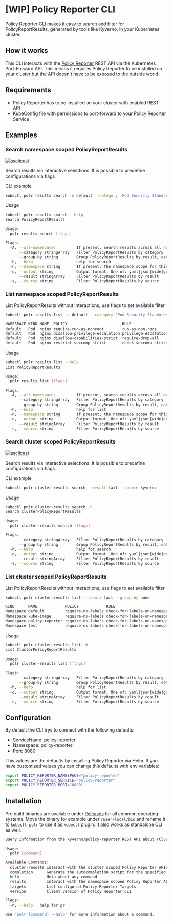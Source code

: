 # [WIP] Policy Reporter CLI

Policy Reporter CLI makes it easy to search and filter for PolicyReportResults, generated by tools like Kyverno, in your Kubernetes cluster.

## How it works

This CLI interacts with the [Policy Reporter](https://github.com/kyverno/policy-reporter) REST API via the Kubernetes Port-Forward API. This means it requires Policy Reporter to be installed on your cluster but the API doesn't have to be exposed to the outside world.

## Requirements
* Policy Reporter has to be installed on your cluster with enabled REST API
* KubeConfig file with permissions to port-forward to your Policy Reporter Service

## Examples

### Search namespace scoped PolicyReportResults

[![asciicast](https://asciinema.org/a/472202.svg)](https://asciinema.org/a/472202)

Search results via interactive selections. It is possible to predefine configurations via flags

CLI example

```bash
kubectl polr results search -n default --category 'Pod Security Standards (Restricted)' --result fail --source kyverno
```

Usage

```bash
kubectl polr results search --help             
Search PolicyReportResults

Usage:
  polr results search [flags]

Flags:
  -A, --all-namespaces         If present, search results across all namespaces.
      --category stringArray   Filter PolicyReportResults by category
      --group-by string        Group PolicyReportResults by result, category, resource, none (default "result")
  -h, --help                   help for search
  -n, --namespace string       If present, the namespace scope for this CLI request
  -o, --output string          Output format. One of: yaml|json|wide|go-template|jsonpath
      --result stringArray     Filter PolicyReportResults by result
  -s, --source string          Filter PolicyReportResults by source
```

### List namespace scoped PolicyReportResults

List PolicyReportResults without interactions, use flags to set available filter

```bash
kubectl polr results list -n default --category 'Pod Security Standards (Restricted)' --result fail --source kyverno --group-by none

NAMESPACE KIND NAME  POLICY                        RULE                 RESULT
default   Pod  nginx require-run-as-nonroot        run-as-non-root      fail
default   Pod  nginx disallow-privilege-escalation privilege-escalation fail
default   Pod  nginx disallow-capabilities-strict  require-drop-all     fail
default   Pod  nginx restrict-seccomp-strict       check-seccomp-strict fail
```

Usage

```bash
kubectl polr results list --help
List PolicyReportResults

Usage:
  polr results list [flags]

Flags:
  -A, --all-namespaces         If present, search results across all namespaces.
      --category stringArray   Filter PolicyReportResults by category
      --group-by string        Group PolicyReportResults by result, category, resource, none (default "result")
  -h, --help                   help for list
  -n, --namespace string       If present, the namespace scope for this CLI request
  -o, --output string          Output format. One of: yaml|json|wide|go-template|jsonpath
      --result stringArray     Filter PolicyReportResults by result
  -s, --source string          Filter PolicyReportResults by source
```

### Search cluster scoped PolicyReportResults

[![asciicast](https://asciinema.org/a/472205.svg)](https://asciinema.org/a/472205)

Search results via interactive selections. It is possible to predefine configurations via flags

CLI example

```bash
kubectl polr cluster-results search --result fail --source kyverno
```

Usage

```bash
kubectl polr cluster-results search -h                            
Search ClusterPolicyReportResults

Usage:
  polr cluster-results search [flags]

Flags:
      --category stringArray   Filter PolicyReportResults by category
      --group-by string        Group PolicyReportResults by result, category, resource, none (default "result")
  -h, --help                   help for search
  -o, --output string          Output format. One of: yaml|json|wide|go-template|jsonpath
      --result stringArray     Filter PolicyReportResults by result
  -s, --source string          Filter PolicyReportResults by source
```

### List cluster scoped PolicyReportResults

List PolicyReportResults without interactions, use flags to set available filter

```bash
kubectl polr cluster-results list --result fail --group-by none

KIND      NAME            POLICY            RULE                          RESULT
Namespace default         require-ns-labels check-for-labels-on-namespace fail
Namespace kube-image      require-ns-labels check-for-labels-on-namespace fail
Namespace policy-reporter require-ns-labels check-for-labels-on-namespace fail
Namespace test            require-ns-labels check-for-labels-on-namespace fail
```

Usage

```bash
kubectl polr cluster-results list -h                              
List ClusterPolicyReportResults

Usage:
  polr cluster-results list [flags]

Flags:
      --category stringArray   Filter PolicyReportResults by category
      --group-by string        Group PolicyReportResults by result, category, resource, none (default "result")
  -h, --help                   help for list
  -o, --output string          Output format. One of: yaml|json|wide|go-template|jsonpath
      --result stringArray     Filter PolicyReportResults by result
  -s, --source string          Filter PolicyReportResults by source
```

## Configuration

By default the CLI trys to connect with the following defaults:
* ServiceName: policy-reporter
* Namespace: policy-reporter
* Port: 8080

This values are the defaults by installing Policy Reporter via Helm. If you have customized values you can change this defaults with env variables:

```bash
export POLICY_REPORTER_NAMESPACE="policy-reporter"
export POLICY_REPORTER_SERVICE="policy-reporter"
export POLICY_REPORTER_PORT="8080"
```

## Installation

Pre build binaries are available under [Releases](https://github.com/fjogeleit/policy-reporter-cli/releases) for all common operating systems. Move the binary for example under `/user/local/bin` and rename it to `kubectl-polr` to use it as `kubectl` plugin. It also works as standalone CLI as well.

```bash
Query information from the kyverno/policy-reporter REST API about (Cluster)PolicyReports

Usage:
  polr [command]

Available Commands:
  cluster-results Interact with the cluster scoped Policy Reporter APIs
  completion      Generate the autocompletion script for the specified shell
  help            Help about any command
  results         Interact with the namespace scoped Policy Reporter APIs
  targets         List configured Policy Reporter Targets
  version         Client version of Policy Reporter CLI

Flags:
  -h, --help   help for pr

Use "polr [command] --help" for more information about a command.
```